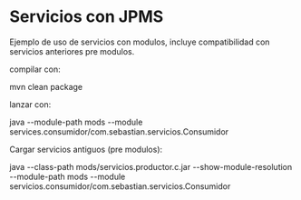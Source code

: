 # Servicios con JPMS

Ejemplo de uso de servicios con modulos, incluye compatibilidad con servicios anteriores pre modulos.

compilar con:

mvn clean package

lanzar con:

java --module-path mods --module services.consumidor/com.sebastian.servicios.Consumidor

Cargar servicios antiguos (pre modulos):

java --class-path mods/servicios.productor.c.jar --show-module-resolution --module-path mods --module servicios.consumidor/com.sebastian.servicios.Consumidor